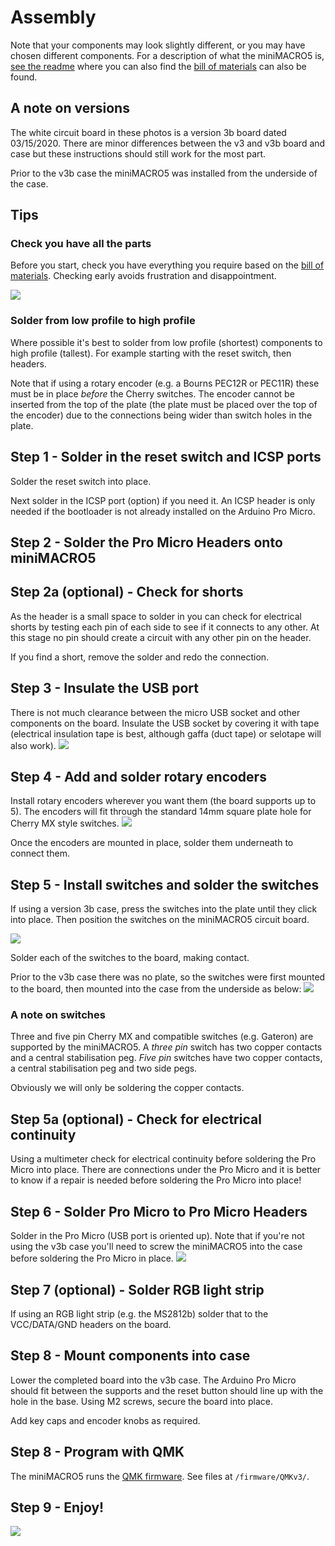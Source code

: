 # Assembly
Note that your components may look slightly different, or you may have chosen different components.  For a description of what the miniMACRO5 is, [see the readme](README.md) where you can also find the [bill of materials](README.md##bill-of-materials-bom) can also be found.

## A note on versions
The white circuit board in these photos is a version 3b board dated 03/15/2020.  There are minor differences between the v3 and v3b board and case but these instructions should still work for the most part.

Prior to the v3b case the miniMACRO5 was installed from the underside of the case.

## Tips
### Check you have all the parts
Before you start, check you have everything you require based on the [bill of materials](README.md##bill-of-materials-bom).  Checking early avoids frustration and disappointment.

![](photos/parts.jpg)

### Solder from low profile to high profile
Where possible it's best to solder from low profile (shortest) components to high profile (tallest).  For example starting with the reset switch, then headers.

Note that if using a rotary encoder (e.g. a Bourns PEC12R or PEC11R) these must be in place _before_ the Cherry switches.  The encoder cannot be inserted from the top of the plate (the plate must be placed over the top of the encoder) due to the connections being wider than switch holes in the plate.


## Step 1 - Solder in the reset switch and ICSP ports
Solder the reset switch into place.


Next solder in the ICSP port (option) if you need it.  An ICSP header is only needed if the bootloader is not already installed on the Arduino Pro Micro.

## Step 2 - Solder the Pro Micro Headers onto miniMACRO5

## Step 2a (optional) - Check for shorts
As the header is a small space to solder in you can check for electrical shorts by testing each pin of each side to see if it connects to any other.  At this stage no pin should create a circuit with any other pin on the header.

If you find a short, remove the solder and redo the connection.

## Step 3 - Insulate the USB port
There is not much clearance between the micro USB socket and other components on the board.  Insulate the USB socket by covering it with tape (electrical insulation tape is best, although gaffa (duct tape) or selotape will also work).
![](photos/tape.jpg)

## Step 4 - Add and solder rotary encoders
Install rotary encoders wherever you want them (the board supports up to 5). The encoders will fit through the standard 14mm square plate hole for Cherry MX style switches.
![](photos/rotaries.jpg)

Once the encoders are mounted in place, solder them underneath to connect them.

## Step 5 - Install switches and solder the switches
If using a version 3b case, press the switches into the plate until they click into place.  Then position the switches on the miniMACRO5 circuit board.

![](photos/v3bAssembly/SwitchesThroughPlate.jpg)

Solder each of the switches to the board, making contact.

Prior to the v3b case there was no plate, so the switches were first mounted to the board, then mounted into the case from the underside as below:
![](photos/casemount.jpg)


### A note on switches
Three and five pin Cherry MX and compatible switches (e.g. Gateron) are supported by the miniMACRO5.  A _three pin_ switch has two copper contacts and a central stabilisation peg.  _Five pin_ switches have two copper contacts, a central stabilisation peg and two side pegs.


Obviously we will only be soldering the copper contacts.

## Step 5a (optional) - Check for electrical continuity
Using a multimeter check for electrical continuity before soldering the Pro Micro into place.  There are connections under the Pro Micro and it is better to know if a repair is needed before soldering the Pro Micro into place!

## Step 6 - Solder Pro Micro to Pro Micro Headers
Solder in the Pro Micro (USB port is oriented up).  Note that if you're not using the v3b case you'll need to screw the miniMACRO5 into the case before soldering the Pro Micro in place.
![](photos/promicro.jpg)

## Step 7 (optional) - Solder RGB light strip
If using an RGB light strip (e.g. the MS2812b) solder that to the VCC/DATA/GND headers on the board.

## Step 8 - Mount components into case
Lower the completed board into the v3b case.  The Arduino Pro Micro should fit between the supports and the reset button should line up with the hole in the base.  Using M2 screws, secure the board into place.

Add key caps and encoder knobs as required.
	
## Step 8 - Program with QMK
The miniMACRO5 runs the [QMK firmware](https://qmk.fm/).  See files at `/firmware/QMKv3/`.

## Step 9 - Enjoy!
![](photos/finish2.jpg)


